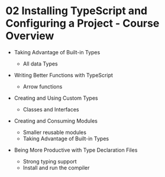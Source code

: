 # 02 Installing TypeScript and Configuring a Project - Course Overview

- Taking Advantage of Built-in Types
	- All data Types

- Writing Better Functions with TypeScript
	- Arrow functions

- Creating and Using Custom Types
	- Classes and Interfaces

- Creating and Consuming Modules
	- Smaller reusable modules
	- Taking Advantage of Built-in Types

- Being More Productive with Type Declaration Files
	- Strong typing support
	- Install and run the compiler

